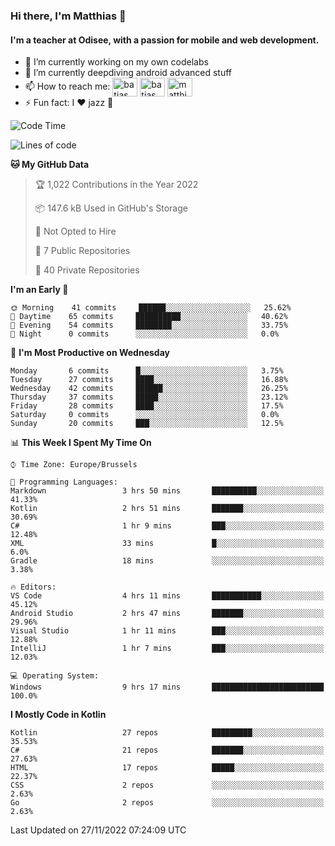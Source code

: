### Hi there, I'm Matthias 👋

#### I'm a teacher at Odisee, with a passion for mobile and web development.

- 🔭 I’m currently working on my own codelabs
- 🌱 I’m currently deepdiving android advanced stuff
- 📫 How to reach me: <a href="https://dev.to/batjas" target="_blank"><img align="center" src="https://raw.githubusercontent.com/rahuldkjain/github-profile-readme-generator/master/src/images/icons/Social/devto.svg" alt="batjas" height="30" width="40" /></a>
<a href="https://twitter.com/batjas" target="_blank"><img align="center" src="https://raw.githubusercontent.com/rahuldkjain/github-profile-readme-generator/master/src/images/icons/Social/twitter.svg" alt="batjas" height="30" width="40" /></a>
<a href="https://linkedin.com/in/matthiasdruwé" target="_blank"><img align="center" src="https://raw.githubusercontent.com/rahuldkjain/github-profile-readme-generator/master/src/images/icons/Social/linked-in-alt.svg" alt="matthiasdruwé" height="30" width="40" /></a>
- ⚡ Fun fact: I ❤ jazz 🎷


<!--START_SECTION:waka-->
![Code Time](http://img.shields.io/badge/Code%20Time-563%20hrs%2051%20mins-blue)

![Lines of code](https://img.shields.io/badge/From%20Hello%20World%20I%27ve%20Written-229%20Thousand%20lines%20of%20code-blue)

**🐱 My GitHub Data** 

> 🏆 1,022 Contributions in the Year 2022
 > 
> 📦 147.6 kB Used in GitHub's Storage 
 > 
> 🚫 Not Opted to Hire
 > 
> 📜 7 Public Repositories 
 > 
> 🔑 40 Private Repositories  
 > 
**I'm an Early 🐤** 

```text
🌞 Morning    41 commits     ██████░░░░░░░░░░░░░░░░░░░   25.62% 
🌆 Daytime    65 commits     ██████████░░░░░░░░░░░░░░░   40.62% 
🌃 Evening    54 commits     ████████░░░░░░░░░░░░░░░░░   33.75% 
🌙 Night      0 commits      ░░░░░░░░░░░░░░░░░░░░░░░░░   0.0%

```
📅 **I'm Most Productive on Wednesday** 

```text
Monday       6 commits      █░░░░░░░░░░░░░░░░░░░░░░░░   3.75% 
Tuesday      27 commits     ████░░░░░░░░░░░░░░░░░░░░░   16.88% 
Wednesday    42 commits     ██████░░░░░░░░░░░░░░░░░░░   26.25% 
Thursday     37 commits     █████░░░░░░░░░░░░░░░░░░░░   23.12% 
Friday       28 commits     ████░░░░░░░░░░░░░░░░░░░░░   17.5% 
Saturday     0 commits      ░░░░░░░░░░░░░░░░░░░░░░░░░   0.0% 
Sunday       20 commits     ███░░░░░░░░░░░░░░░░░░░░░░   12.5%

```


📊 **This Week I Spent My Time On** 

```text
⌚︎ Time Zone: Europe/Brussels

💬 Programming Languages: 
Markdown                 3 hrs 50 mins       ██████████░░░░░░░░░░░░░░░   41.33% 
Kotlin                   2 hrs 51 mins       ███████░░░░░░░░░░░░░░░░░░   30.69% 
C#                       1 hr 9 mins         ███░░░░░░░░░░░░░░░░░░░░░░   12.48% 
XML                      33 mins             █░░░░░░░░░░░░░░░░░░░░░░░░   6.0% 
Gradle                   18 mins             ░░░░░░░░░░░░░░░░░░░░░░░░░   3.38%

🔥 Editors: 
VS Code                  4 hrs 11 mins       ███████████░░░░░░░░░░░░░░   45.12% 
Android Studio           2 hrs 47 mins       ███████░░░░░░░░░░░░░░░░░░   29.96% 
Visual Studio            1 hr 11 mins        ███░░░░░░░░░░░░░░░░░░░░░░   12.88% 
IntelliJ                 1 hr 7 mins         ███░░░░░░░░░░░░░░░░░░░░░░   12.03%

💻 Operating System: 
Windows                  9 hrs 17 mins       █████████████████████████   100.0%

```

**I Mostly Code in Kotlin** 

```text
Kotlin                   27 repos            █████████░░░░░░░░░░░░░░░░   35.53% 
C#                       21 repos            ███████░░░░░░░░░░░░░░░░░░   27.63% 
HTML                     17 repos            █████░░░░░░░░░░░░░░░░░░░░   22.37% 
CSS                      2 repos             ░░░░░░░░░░░░░░░░░░░░░░░░░   2.63% 
Go                       2 repos             ░░░░░░░░░░░░░░░░░░░░░░░░░   2.63%

```



 Last Updated on 27/11/2022 07:24:09 UTC
<!--END_SECTION:waka-->
